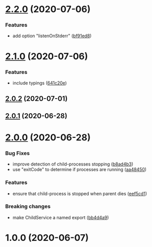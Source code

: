 # [2.2.0](https://github.com/nknapp/node-child-service/compare/v2.1.0...v2.2.0) (2020-07-06)

### Features

- add option "listenOnStderr" ([bf91ed8](https://github.com/nknapp/node-child-service/commit/bf91ed8789b400806167ce733500a931732187a3))

# [2.1.0](https://github.com/nknapp/node-child-service/compare/v2.0.2...v2.1.0) (2020-07-06)

### Features

- include typings ([641c20e](https://github.com/nknapp/node-child-service/commit/641c20e49dd29082568991de3a81239a35e3b224))

## [2.0.2](https://github.com/nknapp/node-child-service/compare/v2.0.1...v2.0.2) (2020-07-01)

## [2.0.1](https://github.com/nknapp/node-child-service/compare/v2.0.0...v2.0.1) (2020-06-28)

# [2.0.0](https://github.com/nknapp/node-child-service/compare/v1.0.0...v2.0.0) (2020-06-28)

### Bug Fixes

- improve detection of child-processes stopping ([b8ad4b3](https://github.com/nknapp/node-child-service/commit/b8ad4b3f3a21f2208b99dc2e135ce3e5a73db40f))
- use "exitCode" to determine if processes are running ([aa48450](https://github.com/nknapp/node-child-service/commit/aa48450c0acdd7a1b94dbedfe2258e22f15d013e))

### Features

- ensure that child-process is stopped when parent dies ([eef5cd1](https://github.com/nknapp/node-child-service/commit/eef5cd12ce5e406026af5e14286ab660b77087e5))

### Breaking changes

- make ChildService a named export ([bb4d4a9](http://github.com/nknapp/node-child-service/commit/bb4d4a977c1d65773f7892bfc7da341eec4c6209))

# 1.0.0 (2020-06-07)
